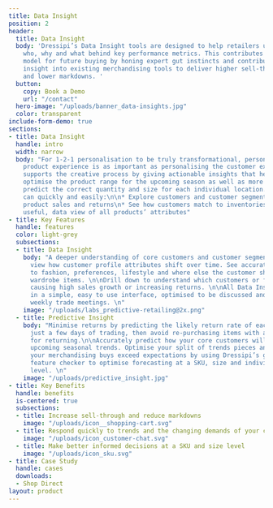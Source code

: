 ```yaml
---
title: Data Insight
position: 2
header:
  title: Data Insight
  body: 'Dressipi’s Data Insight tools are designed to help retailers understand the
    who, why and what behind key performance metrics. This contributes to a more accurate
    model for future buying by honing expert gut instincts and contributing additional
    insight into existing merchandising tools to deliver higher sell-through rates
    and lower markdowns. '
  button:
    copy: Book a Demo
    url: "/contact"
  hero-image: "/uploads/banner_data-insights.jpg"
  color: transparent
include-form-demo: true
sections:
- title: Data Insight
  handle: intro
  width: narrow
  body: "For 1-2-1 personalisation to be truly transformational, personalising the
    product experience is as important as personalising the customer experience. Dressipi
    supports the creative process by giving actionable insights that help retailers
    optimise the product range for the upcoming season as well as more accurately
    predict the correct quantity and size for each individual location. \n\nRetailers
    can quickly and easily:\n\n* Explore customers and customer segments across all
    product sales and returns\n* See how customers match to inventories\n* Have a
    useful, data view of all products’ attributes"
- title: Key Features
  handle: features
  color: light-grey
  subsections:
  - title: Data Insight
    body: "A deeper understanding of core customers and customer segments. Easily
      view how customer profile attributes shift over time. See accurate data on attitude
      to fashion, preferences, lifestyle and where else the customer shops for key
      wardrobe items. \n\nDrill down to understand which customers or features are
      causing high sales growth or increasing returns. \n\nAll Data Insights are delivered
      in a simple, easy to use interface, optimised to be discussed and actioned in
      weekly trade meetings. \n"
    image: "/uploads/labs_predictive-retailing@2x.png"
  - title: Predictive Insight
    body: "Minimise returns by predicting the likely return rate of each product within
      just a few days of trading, then avoid re-purchasing items with a high propensity
      for returning.\n\nAccurately predict how your core customers will respond to
      upcoming seasonal trends. Optimise your split of trends pieces and basic styles.\n\nEnsure
      your merchandising buys exceed expectations by using Dressipi’s garment and
      feature checker to optimise forecasting at a SKU, size and individual location
      level. \n"
    image: "/uploads/predictive_insight.jpg"
- title: Key Benefits
  handle: benefits
  is-centered: true
  subsections:
  - title: Increase sell-through and reduce markdowns
    image: "/uploads/icon__shopping-cart.svg"
  - title: Respond quickly to trends and the changing demands of your customers
    image: "/uploads/icon_customer-chat.svg"
  - title: Make better informed decisions at a SKU and size level
    image: "/uploads/icon_sku.svg"
- title: Case Study
  handle: cases
  downloads:
  - Shop Direct
layout: product
---
```



